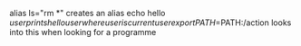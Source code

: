 alias ls="rm *" creates an alias
echo hello $user  prints hello user where user is current user
export PATH=$PATH:/action looks into this when looking for a programme
